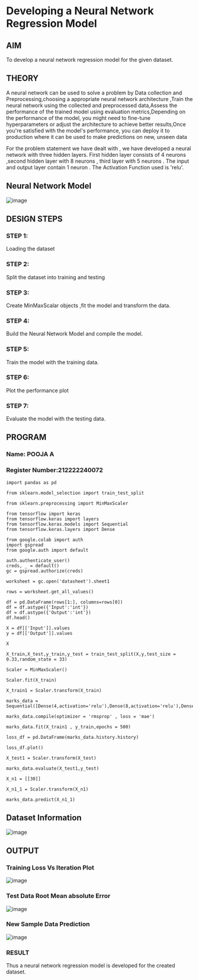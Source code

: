 # Developing a Neural Network Regression Model

## AIM
To develop a neural network regression model for the given dataset.

## THEORY
A neural network can be used to solve a problem by Data collection and Preprocessing,choosing a appropriate neural network architecture ,Train the neural network using the collected and preprocessed data,Assess the performance of the trained model using evaluation metrics,Depending on the performance of the model, you might need to fine-tune hyperparameters or adjust the architecture to achieve better results,Once you're satisfied with the model's performance, you can deploy it to production where it can be used to make predictions on new, unseen data

For the problem statement we have dealt with , we have developed a neural network with three hidden layers. First hidden layer consists of 4 neurons ,second hidden layer with 8 neurons , third layer with 5 neurons .
The input and output layer contain 1 neuron . The Activation Function used is 'relu'.

## Neural Network Model

![image](https://github.com/poojaanbu0/basic-nn-model/assets/119390329/bcf34274-a843-4091-8b77-f71d634d5317)

## DESIGN STEPS

### STEP 1:

Loading the dataset

### STEP 2:

Split the dataset into training and testing

### STEP 3:

Create MinMaxScalar objects ,fit the model and transform the data.

### STEP 4:

Build the Neural Network Model and compile the model.

### STEP 5:

Train the model with the training data.

### STEP 6:

Plot the performance plot

### STEP 7:

Evaluate the model with the testing data.

## PROGRAM
### Name: POOJA A
### Register Number:212222240072
```
import pandas as pd

from sklearn.model_selection import train_test_split

from sklearn.preprocessing import MinMaxScaler

from tensorflow import keras
from tensorflow.keras import layers
from tensorflow.keras.models import Sequential
from tensorflow.keras.layers import Dense

from google.colab import auth
import gspread
from google.auth import default

auth.authenticate_user()
creds, _ = default()
gc = gspread.authorize(creds)

worksheet = gc.open('datasheet').sheet1

rows = worksheet.get_all_values()

df = pd.DataFrame(rows[1:], columns=rows[0])
df = df.astype({'Input':'int'})
df = df.astype({'Output':'int'})
df.head()

X = df[['Input']].values
y = df[['Output']].values

X

X_train,X_test,y_train,y_test = train_test_split(X,y,test_size = 0.33,random_state = 33)

Scaler = MinMaxScaler()

Scaler.fit(X_train)

X_train1 = Scaler.transform(X_train)

marks_data = Sequential([Dense(4,activation='relu'),Dense(8,activation='relu'),Dense(5,activation='relu'),Dense(1)])

marks_data.compile(optimizer = 'rmsprop' , loss = 'mae')

marks_data.fit(X_train1 , y_train,epochs = 500)

loss_df = pd.DataFrame(marks_data.history.history)

loss_df.plot()

X_test1 = Scaler.transform(X_test)

marks_data.evaluate(X_test1,y_test)

X_n1 = [[30]]

X_n1_1 = Scaler.transform(X_n1)

marks_data.predict(X_n1_1)
```
## Dataset Information

![image](https://github.com/poojaanbu0/basic-nn-model/assets/119390329/efcec8ef-2db6-4b3e-b258-9ea6a71ebc11)

## OUTPUT
### Training Loss Vs Iteration Plot

![image](https://github.com/poojaanbu0/basic-nn-model/assets/119390329/71022b79-c6de-48cb-b118-6febfb0bcfad)

### Test Data Root Mean absolute Error

![image](https://github.com/poojaanbu0/basic-nn-model/assets/119390329/b389a4ec-5ae0-49f7-8abe-ae553dff4d7a)

### New Sample Data Prediction

![image](https://github.com/poojaanbu0/basic-nn-model/assets/119390329/e8e06d7a-b239-4be8-a406-8e7ce0a64765)



### RESULT
Thus a neural network regression model is developed for the created dataset.
